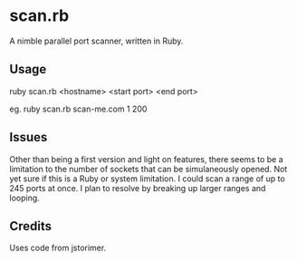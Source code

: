 scan.rb
=======

A nimble parallel port scanner, written in Ruby.

Usage
-----

ruby scan.rb \<hostname\> \<start port\> \<end port\>

eg. ruby scan.rb scan-me.com 1 200

Issues
------

Other than being a first version and light on features, there seems to be a limitation to the number of sockets that can be simulaneously opened. Not yet sure if this is a Ruby or system limitation. I could scan a range of up to 245 ports at once. I plan to resolve by breaking up larger ranges and looping.

Credits
-------

Uses code from jstorimer.
